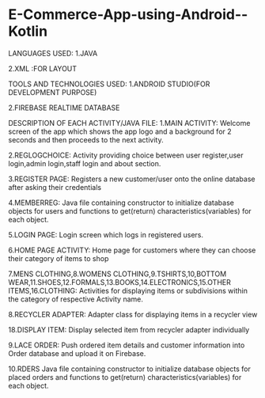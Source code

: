 # E-Commerce-App-using-Android--Kotlin

LANGUAGES USED:
1.JAVA

2.XML :FOR LAYOUT

TOOLS AND TECHNOLOGIES USED:
1.ANDROID STUDIO(FOR DEVELOPMENT PURPOSE)

2.FIREBASE REALTIME DATABASE

DESCRIPTION OF EACH ACTIVITY/JAVA FILE:
1.MAIN ACTIVITY:
Welcome screen of the app which shows the app logo and a background for 2 seconds and then proceeds to the next activity.


2.REGLOGCHOICE:
Activity providing choice between user register,user login,admin login,staff login and about section.


3.REGISTER PAGE:
Registers a new customer/user onto the online database after asking their credentials


4.MEMBERREG:
Java file containing constructor to initialize database objects for users and functions to get(return) characteristics(variables) for each object.


5.LOGIN PAGE:
Login screen which logs in registered users.


6.HOME PAGE ACTIVITY:
Home page for customers where they can choose their category of items to shop


7.MENS CLOTHING,8.WOMENS CLOTHING,9.TSHIRTS,10,BOTTOM WEAR,11.SHOES,12.FORMALS,13.BOOKS,14.ELECTRONICS,15.OTHER ITEMS,16.CLOTHING:
Activities for displaying items or subdivisions within the category of respective Activity name.
 
 
8.RECYCLER ADAPTER:
Adapter class for displaying items in a recycler view


18.DISPLAY ITEM:
Display selected item from recycler adapter individually


9.LACE ORDER:
Push ordered item details and customer information into Order database and upload it on Firebase.


10.RDERS
Java file containing constructor to initialize database objects for placed orders and functions to get(return) characteristics(variables) for each object.

